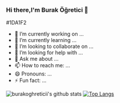 ### Hi there,I'm Burak Öğretici 👋

 #1DA1F2

- 🔭 I’m currently working on ...
- 🌱 I’m currently learning ...
- 👯 I’m looking to collaborate on ...
- 🤔 I’m looking for help with ...
- 💬 Ask me about ...
- 📫 How to reach me: ...
- 😄 Pronouns: ...
- ⚡ Fun fact: ...

![burakoghreticii's github stats](https://github-readme-stats.vercel.app/api?username=burakogreticii&show_icons=true&theme=radical)
[![Top Langs](https://github-readme-stats.vercel.app/api/top-langs/?username=burakogreticii&layout=compact)](https://github.com/burakogreticii/github-readme-stats)


